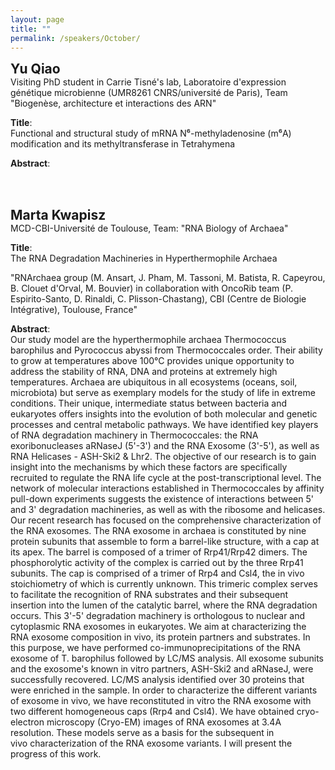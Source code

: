 ```yaml
---
layout: page
title: ""
permalink: /speakers/October/
---
```


<span style="font-size: 1.5em;"><strong>Yu Qiao</strong></span><br>
Visiting PhD student in Carrie Tisné's lab, Laboratoire d'expression génétique microbienne (UMR8261 CNRS/université de Paris), Team "Biogenèse, architecture et interactions des ARN"

**Title**:  
 Functional and structural study of mRNA N⁶-methyladenosine (m⁶A) modification and its methyltransferase in Tetrahymena

**Abstract**:  


<br><br>

<span style="font-size: 1.5em;"><strong>Marta Kwapisz</strong></span><br>
MCD-CBI-Université de Toulouse, Team: "RNA Biology of Archaea" 

**Title**: <br>
The RNA Degradation Machineries in Hyperthermophile Archaea

"RNArchaea group (M. Ansart, J. Pham, M. Tassoni, M. Batista, R. Capeyrou, B. Clouet d&#39;Orval, M.
Bouvier) in collaboration with OncoRib team (P. Espirito-Santo, D. Rinaldi, C. Plisson-Chastang),
CBI (Centre de Biologie Intégrative), Toulouse, France"

**Abstract**:  
Our study model are the hyperthermophile archaea Thermococcus barophilus and Pyrococcus
abyssi from Thermococcales order. Their ability to grow at temperatures above 100°C provides
unique opportunity to address the stability of RNA, DNA and proteins at extremely high
temperatures. Archaea are ubiquitous in all ecosystems (oceans, soil, microbiota) but serve as
exemplary models for the study of life in extreme conditions. Their unique, intermediate status
between bacteria and eukaryotes offers insights into the evolution of both molecular and genetic
processes and central metabolic pathways.
We have identified key players of RNA degradation machinery in Thermococcales: the RNA
exoribonucleases aRNaseJ (5&#39;-3&#39;) and the RNA Exosome (3&#39;-5&#39;), as well as RNA Helicases - ASH-Ski2 &amp;
Lhr2. The objective of our research is to gain insight into the mechanisms by which these factors are
specifically recruited to regulate the RNA life cycle at the post-transcriptional level. The network of
molecular interactions established in Thermococcales by affinity pull-down experiments suggests the
existence of interactions between 5&#39; and 3&#39; degradation machineries, as well as with the ribosome
and helicases. Our recent research has focused on the comprehensive characterization of the RNA
exosomes. The RNA exosome in archaea is constituted by nine protein subunits that assemble to
form a barrel-like structure, with a cap at its apex. The barrel is composed of a trimer of Rrp41/Rrp42
dimers. The phosphorolytic activity of the complex is carried out by the three Rrp41 subunits. The
cap is comprised of a trimer of Rrp4 and Csl4, the in vivo stoichiometry of which is currently
unknown. This trimeric complex serves to facilitate the recognition of RNA substrates and their
subsequent insertion into the lumen of the catalytic barrel, where the RNA degradation occurs. This
3&#39;-5&#39; degradation machinery is orthologous to nuclear and cytoplasmic RNA exosomes in eukaryotes.
We aim at characterizing the RNA exosome composition in vivo, its protein partners and substrates.
In this purpose, we have performed co-immunoprecipitations of the RNA exosome of T.
barophilus followed by LC/MS analysis. All exosome subunits and the exosome&#39;s known in
vitro partners, ASH-Ski2 and aRNaseJ, were successfully recovered. LC/MS analysis identified over 30
proteins that were enriched in the sample. In order to characterize the different variants of
exosome in vivo, we have reconstituted in vitro the RNA exosome with two different homogeneous
caps (Rrp4 and Csl4). We have obtained cryo-electron microscopy (Cryo-EM) images of RNA
exosomes at 3.4A resolution. These models serve as a basis for the subsequent in
vivo characterization of the RNA exosome variants. I will present the progress of this work.
